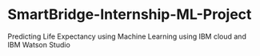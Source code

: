 # SmartBridge-Internship-ML-Project
Predicting Life Expectancy using Machine Learning using  IBM cloud and IBM Watson Studio
